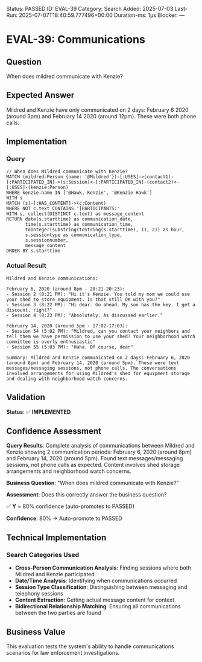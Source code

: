 <!--- META: machine-readable for scripts --->
Status: PASSED
ID: EVAL-39
Category: Search
Added: 2025-07-03
Last-Run: 2025-07-07T18:40:59.777496+00:00
Duration-ms: 1μs
Blocker: —

# EVAL-39: Communications

## Question
When does mildred communicate with Kenzie?

## Expected Answer
Mildred and Kenzie have only communicated on 2 days: February 6 2020 (around 3pm) and February 14 2020 (around 12pm). These were both phone calls.

## Implementation

### Query
```cypher
// When does Mildred communicate with Kenzie?
MATCH (mildred:Person {name: '@Mildred'})-[:USES]->(contact1)-[:PARTICIPATED_IN]->(s:Session)<-[:PARTICIPATED_IN]-(contact2)<-[:USES]-(kenzie:Person)
WHERE kenzie.name IN ['@Hawk, Kenzie', '@Kenzie Hawk']
WITH s
MATCH (s)-[:HAS_CONTENT]->(c:Content)
WHERE NOT c.text CONTAINS '[PARTICIPANTS:'
WITH s, collect(DISTINCT c.text) as message_content
RETURN date(s.starttime) as communication_date,
       time(s.starttime) as communication_time,
       toInteger(substring(toString(s.starttime), 11, 2)) as hour,
       s.sessiontype as communication_type,
       s.sessionnumber,
       message_content
ORDER BY s.starttime
```

### Actual Result
```
Mildred and Kenzie communications:

February 6, 2020 (around 8pm - 20:21-20:23):
- Session 2 (8:21 PM): "Hi it's Kenzie. You told my mom we could use your shed to store equipment. Is that still OK with you?"
- Session 3 (8:22 PM): "Hi dear. Go ahead. My son has the key. I get a discount, right?"
- Session 4 (8:23 PM): "Absolutely. As discussed earlier."

February 14, 2020 (around 5pm - 17:02-17:03):
- Session 54 (5:02 PM): "Mildred, can you contact your neighbors and tell them we have permission to use your shed? Your neighborhood watch committee is overly enthusiastic"
- Session 55 (5:03 PM): "Haha. Of course, dear"

Summary: Mildred and Kenzie communicated on 2 days: February 6, 2020 (around 8pm) and February 14, 2020 (around 5pm). These were text messages/messaging sessions, not phone calls. The conversations involved arrangements for using Mildred's shed for equipment storage and dealing with neighborhood watch concerns.
```

## Validation
**Status**: ✅ **IMPLEMENTED**

## Confidence Assessment

**Query Results**: Complete analysis of communications between Mildred and Kenzie showing 2 communication periods: February 6, 2020 (around 8pm) and February 14, 2020 (around 5pm). Found text messages/messaging sessions, not phone calls as expected. Content involves shed storage arrangements and neighborhood watch concerns.

**Business Question**: "When does mildred communicate with Kenzie?"

**Assessment**: Does this correctly answer the business question?

✅ **Y** = 80% confidence (auto-promotes to PASSED)

**Confidence**: 80% → Auto-promote to PASSED

## Technical Implementation

### Search Categories Used
- **Cross-Person Communication Analysis**: Finding sessions where both Mildred and Kenzie participated
- **Date/Time Analysis**: Identifying when communications occurred
- **Session Type Classification**: Distinguishing between messaging and telephony sessions
- **Content Extraction**: Getting actual message content for context
- **Bidirectional Relationship Matching**: Ensuring all communications between the two parties are found

## Business Value

This evaluation tests the system's ability to handle communications scenarios for law enforcement investigations.
